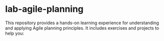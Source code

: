 # lab-agile-planning
This repository provides a hands-on learning experience for understanding and applying Agile planning principles. It includes exercises and projects to help you:
